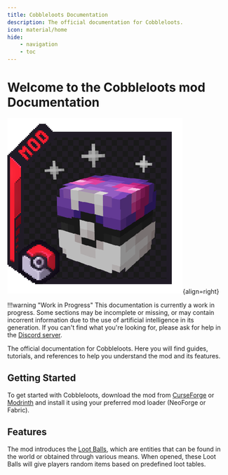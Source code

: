 ```yaml
---
title: Cobbleloots Documentation
description: The official documentation for Cobbleloots.
icon: material/home
hide:
    - navigation
    - toc
---
```


# Welcome to the Cobbleloots mod Documentation
![Cobbleloots Logo](assets/logo.png){align=right}

!!!warning "Work in Progress"
    This documentation is currently a work in progress. Some sections may be incomplete or missing, or may contain incorrent information due to the use of artificial intelligence in its generation. If you can't find what you're looking for, please ask for help in the [Discord server](https://discord.gg/2YGJXxHtBX).

The official documentation for Cobbleloots. Here you will find guides, tutorials, and references to help you understand the mod and its features.

## Getting Started
To get started with Cobbleloots, download the mod from [CurseForge](https://www.curseforge.com/minecraft/mc-mods/cobbleloots) or [Modrinth](https://modrinth.com/mod/cobbleloots) and install it using your preferred mod loader (NeoForge or Fabric).

## Features
The mod introduces the [Loot Balls](loot_balls/index.md), which are entities that can be found in the world or obtained through various means. When opened, these Loot Balls will give players random items based on predefined loot tables.